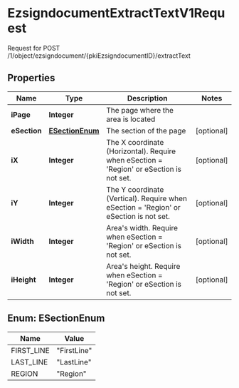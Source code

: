 

# EzsigndocumentExtractTextV1Request

Request for POST /1/object/ezsigndocument/{pkiEzsigndocumentID}/extractText

## Properties

| Name | Type | Description | Notes |
|------------ | ------------- | ------------- | -------------|
|**iPage** | **Integer** | The page where the area is located |  |
|**eSection** | [**ESectionEnum**](#ESectionEnum) | The section of the page |  [optional] |
|**iX** | **Integer** | The X coordinate (Horizontal). Require when eSection &#x3D; &#39;Region&#39; or eSection is not set. |  [optional] |
|**iY** | **Integer** | The Y coordinate (Vertical). Require when eSection &#x3D; &#39;Region&#39; or eSection is not set. |  [optional] |
|**iWidth** | **Integer** | Area&#39;s width. Require when eSection &#x3D; &#39;Region&#39; or eSection is not set. |  [optional] |
|**iHeight** | **Integer** | Area&#39;s height. Require when eSection &#x3D; &#39;Region&#39; or eSection is not set. |  [optional] |



## Enum: ESectionEnum

| Name | Value |
|---- | -----|
| FIRST_LINE | &quot;FirstLine&quot; |
| LAST_LINE | &quot;LastLine&quot; |
| REGION | &quot;Region&quot; |



